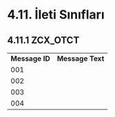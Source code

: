 # 4.11. İleti Sınıfları


## 4.11.1 ZCX_OTCT


<table>
  <tr>
   <td><strong>Message ID</strong>
   </td>
   <td><strong>Message Text</strong>
   </td>
  </tr>
  <tr>
   <td>001
   </td>
   <td>
   </td>
  </tr>
  <tr>
   <td>002
   </td>
   <td>
   </td>
  </tr>
  <tr>
   <td>003
   </td>
   <td>
   </td>
  </tr>
  <tr>
   <td>004
   </td>
   <td>
   </td>
  </tr>
</table>